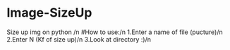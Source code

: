 # Image-SizeUp
Size up img on python /n
#How to use:/n
1.Enter a name of file (pucture)/n
2.Enter N (Kf of size up)/n
3.Look at directory :)/n
